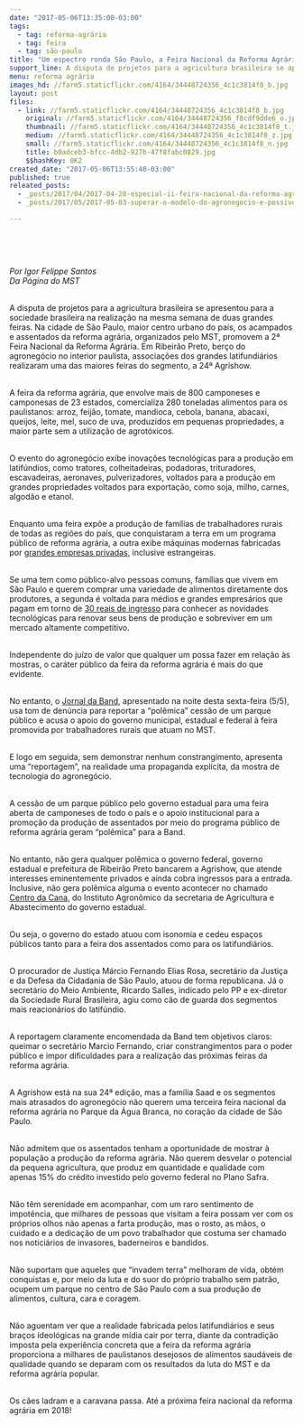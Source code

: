 ```yaml
---
date: "2017-05-06T13:35:00-03:00"
tags:
  - tag: reforma-agrária
  - tag: feira
  - tag: são-paulo
title: "Um espectro ronda São Paulo, a Feira Nacional da Reforma Agrária"
support_line: A disputa de projetos para a agricultura brasileira se apresentou para a sociedade brasileira na realização na mesma semana de duas grandes feiras.
menu: reforma agrária
images_hd: //farm5.staticflickr.com/4164/34448724356_4c1c3814f8_b.jpg
layout: post
files:
  - link: //farm5.staticflickr.com/4164/34448724356_4c1c3814f8_b.jpg
    original: //farm5.staticflickr.com/4164/34448724356_f8cdf9dde6_o.jpg
    thumbnail: //farm5.staticflickr.com/4164/34448724356_4c1c3814f8_t.jpg
    medium: //farm5.staticflickr.com/4164/34448724356_4c1c3814f8_z.jpg
    small: //farm5.staticflickr.com/4164/34448724356_4c1c3814f8_n.jpg
    title: b0adceb3-bfcc-4db2-927b-47f8fabc0829.jpg
    $$hashKey: 0K2
created_date: "2017-05-06T13:55:40-03:00"
published: true
releated_posts:
  - _posts/2017/04/2017-04-28-especial-ii-feira-nacional-da-reforma-agraria.md
  - _posts/2017/05/2017-05-03-superar-o-modelo-do-agronegocio-e-possivel-e-necessario.md

---
```

<p>&nbsp;</p>

<p>&nbsp;</p>

<p><em>Por Igor Felippe Santos<br />
Da P&aacute;gina do MST&nbsp;</em></p>

<p><br />
A disputa de projetos para a agricultura brasileira se apresentou para a sociedade brasileira na realiza&ccedil;&atilde;o na mesma semana de duas grandes feiras. Na cidade de S&atilde;o Paulo, maior centro urbano do pa&iacute;s, os acampados e assentados da reforma agr&aacute;ria, organizados pelo MST, promovem a 2&ordf; Feira Nacional da Reforma Agr&aacute;ria. Em Ribeir&atilde;o Preto, ber&ccedil;o do agroneg&oacute;cio no interior paulista, associa&ccedil;&otilde;es dos grandes latifundi&aacute;rios realizaram uma das maiores feiras do segmento, a 24&ordf; Agrishow.</p>

<p><br />
A feira da reforma agr&aacute;ria, que envolve mais de 800 camponeses e camponesas de 23 estados, comercializa 280 toneladas alimentos para os paulistanos: arroz, feij&atilde;o, tomate, mandioca, cebola, banana, abacaxi, queijos, leite, mel, suco de uva, produzidos em pequenas propriedades, a maior parte sem a utiliza&ccedil;&atilde;o de agrot&oacute;xicos.</p>

<p><br />
O evento do agroneg&oacute;cio exibe inova&ccedil;&otilde;es tecnol&oacute;gicas para a produ&ccedil;&atilde;o em latif&uacute;ndios, como tratores, colheitadeiras, podadoras, trituradores, escavadeiras, aeronaves, pulverizadores, voltados para a produ&ccedil;&atilde;o em grandes propriedades voltados para exporta&ccedil;&atilde;o, como soja, milho, carnes, algod&atilde;o e etanol.</p>

<p><br />
Enquanto uma feira exp&otilde;e a produ&ccedil;&atilde;o de fam&iacute;lias de trabalhadores rurais de todas as regi&otilde;es do pa&iacute;s, que conquistaram a terra em um programa p&uacute;blico de reforma agr&aacute;ria, a outra exibe m&aacute;quinas modernas fabricadas por <a href="http://agrishow.infoexpo.com.mx/2017/ae/web/plano/public?lan=pt&amp;view=1">grandes empresas privadas</a>, inclusive estrangeiras.</p>

<p><br />
Se uma tem como p&uacute;blico-alvo pessoas comuns, fam&iacute;lias que vivem em S&atilde;o Paulo e querem comprar uma variedade de alimentos diretamente dos produtores, a segunda &eacute; voltada para m&eacute;dios e grandes empres&aacute;rios que pagam em torno de <a href="https://www.agrishow.com.br/pt/visitar/ingresso-agrishow.html">30 reais de ingresso</a>&nbsp;para conhecer as novidades tecnol&oacute;gicas para renovar seus bens de produ&ccedil;&atilde;o e sobreviver em um mercado altamente competitivo.</p>

<p><br />
Independente do ju&iacute;zo de valor que qualquer um possa fazer em rela&ccedil;&atilde;o &agrave;s mostras, o car&aacute;ter p&uacute;blico da feira da reforma agr&aacute;ria &eacute; mais do que evidente.&nbsp;</p>

<p><br />
No entanto, o <a href="http://noticias.band.uol.com.br/jornaldaband/videos/ultimos-videos/16209342/parque-publico-e-usado-para-realizacao-de-evento-do-mst.html">Jornal da Band</a>, apresentado na noite desta sexta-feira (5/5), usa tom de den&uacute;ncia para reportar a &ldquo;pol&ecirc;mica&rdquo; cess&atilde;o de um parque p&uacute;blico e acusa o apoio do governo municipal, estadual e federal &agrave; feira promovida por trabalhadores rurais que atuam no MST.&nbsp;</p>

<p><br />
E logo em seguida, sem demonstrar nenhum constrangimento, apresenta uma &ldquo;reportagem&rdquo;, na realidade uma propaganda expl&iacute;cita, da mostra de tecnologia do agroneg&oacute;cio.</p>

<p><br />
A cess&atilde;o de um parque p&uacute;blico pelo governo estadual para uma feira aberta de camponeses de todo o pa&iacute;s e o apoio institucional para a promo&ccedil;&atilde;o da produ&ccedil;&atilde;o de assentados por meio do programa p&uacute;blico de reforma agr&aacute;ria geram &ldquo;pol&ecirc;mica&rdquo; para a Band.</p>

<p><br />
No entanto, n&atilde;o gera qualquer pol&ecirc;mica o governo federal, governo estadual e&nbsp;prefeitura de Ribeir&atilde;o Preto bancarem a Agrishow, que atende interesses eminentemente privados e ainda cobra ingressos para a entrada. Inclusive, n&atilde;o gera pol&ecirc;mica alguma o evento acontecer no chamado <a href="http://www.iac.sp.gov.br/areasdepesquisa/cana/">Centro da Cana</a>, do Instituto Agron&ocirc;mico da secretaria de Agricultura e Abastecimento do governo estadual.</p>

<p><br />
Ou seja, o governo do estado atuou com isonomia e cedeu espa&ccedil;os p&uacute;blicos tanto para a feira dos assentados como para os latifundi&aacute;rios.&nbsp;</p>

<p><br />
O procurador de Justi&ccedil;a M&aacute;rcio Fernando Elias Rosa, secret&aacute;rio da Justi&ccedil;a e da Defesa da Cidadania de S&atilde;o Paulo, atuou de forma republicana. J&aacute; o secret&aacute;rio do Meio Ambiente, Ricardo Salles, indicado pelo PP e ex-diretor da Sociedade Rural Brasileira, agiu como c&atilde;o de guarda dos segmentos mais reacion&aacute;rios do latif&uacute;ndio.</p>

<p><br />
A reportagem claramente encomendada da Band tem objetivos claros: queimar o secret&aacute;rio Marcio Fernando, criar constrangimentos para o poder p&uacute;blico e impor dificuldades para a realiza&ccedil;&atilde;o das pr&oacute;ximas feiras da reforma agr&aacute;ria.&nbsp;</p>

<p><br />
A Agrishow est&aacute; na sua 24&ordf; edi&ccedil;&atilde;o, mas a fam&iacute;lia Saad e os segmentos mais atrasados do agroneg&oacute;cio n&atilde;o querem uma terceira feira nacional da reforma agr&aacute;ria no Parque da &Aacute;gua Branca, no cora&ccedil;&atilde;o da cidade de S&atilde;o Paulo.&nbsp;</p>

<p><br />
N&atilde;o admitem que os assentados tenham a oportunidade de mostrar &agrave; popula&ccedil;&atilde;o a produ&ccedil;&atilde;o da reforma agr&aacute;ria. N&atilde;o querem desvelar o potencial da pequena agricultura, que produz em quantidade e qualidade com apenas 15% do cr&eacute;dito investido pelo governo federal no Plano Safra.&nbsp;</p>

<p><br />
N&atilde;o t&ecirc;m serenidade em acompanhar, com um raro sentimento de impot&ecirc;ncia, que milhares de pessoas que visitam a feira possam ver com os pr&oacute;prios olhos n&atilde;o apenas a farta produ&ccedil;&atilde;o, mas o rosto, as m&atilde;os, o cuidado e a dedica&ccedil;&atilde;o de um povo trabalhador que costuma ser chamado nos notici&aacute;rios de invasores, baderneiros e bandidos. &nbsp;</p>

<p><br />
N&atilde;o suportam que aqueles que &ldquo;invadem terra&rdquo; melhoram de vida, obt&eacute;m conquistas e, por meio da luta e do suor do pr&oacute;prio trabalho sem patr&atilde;o, ocupem um parque no centro de S&atilde;o Paulo com a sua produ&ccedil;&atilde;o de alimentos, cultura, cara e coragem.</p>

<p><br />
N&atilde;o aguentam ver que a realidade fabricada pelos latifundi&aacute;rios e seus bra&ccedil;os ideol&oacute;gicas na grande m&iacute;dia cair por terra, diante da contradi&ccedil;&atilde;o imposta pela experi&ecirc;ncia concreta que a feira da reforma agr&aacute;ria proporciona a milhares de paulistanos desejosos de alimentos saud&aacute;veis de qualidade quando se deparam com os resultados da luta do MST e da reforma agr&aacute;ria popular.</p>

<p><br />
Os c&atilde;es ladram e a caravana passa. At&eacute; a pr&oacute;xima feira nacional da reforma agr&aacute;ria em 2018!</p>

